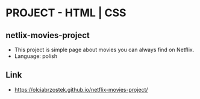 # PROJECT - HTML | CSS
## netlix-movies-project
* This project is simple page about movies you can always find on Netflix.
* Language: polish
## Link
*  https://olciabrzostek.github.io/netflix-movies-project/

